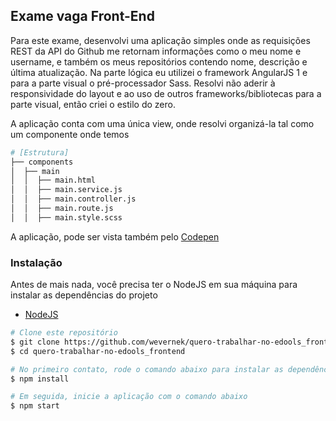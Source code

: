## Exame vaga Front-End

Para este exame, desenvolvi uma aplicação simples onde as requisições REST da API do Github me retornam informações como o meu nome e username, e também os meus repositórios contendo nome, descrição e última atualização. Na parte lógica eu utilizei o framework AngularJS 1 e para a parte visual o pré-processador Sass. Resolvi não aderir à responsividade do layout e ao uso de outros frameworks/bibliotecas para a parte visual, então criei o estilo do zero.

A aplicação conta com uma única view, onde resolvi organizá-la tal como um componente onde temos

```sh
# [Estrutura]
├── components
│  ├── main
│  │  ├── main.html
│  │  ├── main.service.js
│  │  ├── main.controller.js
│  │  ├── main.route.js
│  │  ├── main.style.scss
```

A aplicação, pode ser vista também pelo [Codepen](https://codepen.io/wevernek/pen/xPWEOm)

### Instalação

Antes de mais nada, você precisa ter o NodeJS em sua máquina para instalar as dependências do projeto

- [NodeJS](http://nodejs.org/)


```sh
# Clone este repositório
$ git clone https://github.com/wevernek/quero-trabalhar-no-edools_frontend
$ cd quero-trabalhar-no-edools_frontend

# No primeiro contato, rode o comando abaixo para instalar as dependências da aplicação
$ npm install

# Em seguida, inicie a aplicação com o comando abaixo
$ npm start
```